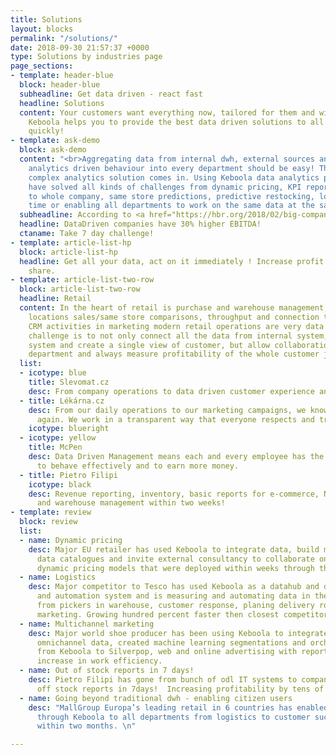 ```yaml
---
title: Solutions
layout: blocks
permalink: "/solutions/"
date: 2018-09-30 21:57:37 +0000
type: Solutions by industries page
page_sections:
- template: header-blue
  block: header-blue
  subheadline: Get data driven - react fast
  headline: Solutions
  content: Your customers want everything now, tailored for them and with wow experience.
    Keboola helps you to provide the best data driven solutions to all of your departments
    quickly!
- template: ask-demo
  block: ask-demo
  content: "<br>Aggregating data from internal dwh, external sources and bringing
    analytics driven behaviour into every department should be easy! That’s when our
    complex analytics solution comes in. Using Keboola data analytics platform companies
    have solved all kinds of challenges from dynamic pricing, KPI reportings available
    to whole company, same store predictions, predictive restocking, logistic in real
    time or enabling all departments to work on the same data at the same time."
  subheadline: According to <a href="https://hbr.org/2018/02/big-companies-are-embracing-analytics-but-most-still-dont-have-a-data-driven-culture">Hbr.org</a>
  headline: DataDriven companies have 30% higher EBITDA!
  ctaname: Take 7 day challenge!
- template: article-list-hp
  block: article-list-hp
  headline: Get all your data, act on it immediately ! Increase profit and market
    share.
- template: article-list-two-row
  block: article-list-two-row
  headline: Retail
  content: In the heart of retail is purchase and warehouse management, through store
    locations sales/same store comparisons, throughput and connection to customized
    CRM activities in marketing modern retail operations are very data heavy. The
    challenge is to not only connect all the data from internal system, 3rd party
    system and create a single view of customer, but allow collaboration through every
    department and always measure profitability of the whole customer journey.
  list:
  - icotype: blue
    title: Slevomat.cz
    desc: From company operations to data driven customer experience and marketing.
  - title: Lékárna.cz
    desc: From our daily operations to our marketing campaigns, we know how to grow
      again. We work in a transparent way that everyone respects and trusts.
    icotype: blueright
  - icotype: yellow
    title: McPen
    desc: Data Driven Management means each and every employee has the right information
      to behave effectively and to earn more money.
  - title: Pietro Filipi
    icotype: black
    desc: Revenue reporting, inventory, basic reports for e-commerce, NPS, logistics,
      and warehouse management within two weeks!
- template: review
  block: review
  list:
  - name: Dynamic pricing
    desc: Major EU retailer has used Keboola to integrate data, build metrics and
      data catalogues and invite external consultancy to collaborate on creation of
      dynamic pricing models that were deployed within weeks through the same infrastructure.
  - name: Logistics
    desc: Major competitor to Tesco has used Keboola as a datahub and data analytics
      and automation system and is measuring and automating data in the whole chain
      from pickers in warehouse, customer response, planing delivery routes to multichannel
      marketing. Growing hundred percent faster then closest competitors.
  - name: Multichannel marketing
    desc: Major world shoe producer has been using Keboola to integrate all of the
      omnichannel data, created machine learning segmentations and orchestrates campaigns
      from Keboola to Silverpop, web and online advertising with reported over 20%
      increase in work efficiency.
  - name: Out of stock reports in 7 days!
    desc: Pietro Filipi has gone from bunch of odl IT systems to company wide out
      off stock reports in 7days!  Increasing profitability by tens of percent!
  - name: Going beyond traditional dwh - enabling citizen users
    desc: "MallGroup Europa’s leading retail in 6 countries has enabled analytics
      through Keboola to all departments from logistics to customer success and marketing
      within two months. \n"

---
```

